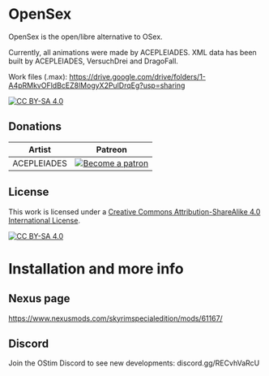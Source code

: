 # OpenSex
OpenSex is the open/libre alternative to OSex.

Currently, all animations were made by ACEPLEIADES.
XML data has been built by ACEPLEIADES, VersuchDrei and DragoFall.

Work files (.max): https://drive.google.com/drive/folders/1-A4pRMkvOFldBcEZ8lMogyX2PulDrqEg?usp=sharing

[![CC BY-SA 4.0][cc-by-sa-shield]][cc-by-sa]

## Donations 

| Artist | Patreon |
|-|-|
| ACEPLEIADES |<a href="https://www.patreon.com/skyrimaceanimations"><img alt="Become a patron" src="https://i.ibb.co/GPtxW0M/patron35.png"></a>|

## License

This work is licensed under a
[Creative Commons Attribution-ShareAlike 4.0 International License][cc-by-sa].

[![CC BY-SA 4.0][cc-by-sa-image]][cc-by-sa]

[cc-by-sa]: http://creativecommons.org/licenses/by-sa/4.0/
[cc-by-sa-image]: https://licensebuttons.net/l/by-sa/4.0/88x31.png
[cc-by-sa-shield]: https://img.shields.io/badge/License-CC%20BY--SA%204.0-lightgrey.svg

# Installation and more info

## Nexus page

https://www.nexusmods.com/skyrimspecialedition/mods/61167/

## Discord

Join the OStim Discord to see new developments: discord.gg/RECvhVaRcU
